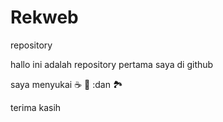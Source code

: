 # Rekweb
repository

hallo ini adalah repository pertama saya di github

saya menyukai ☕ 🍕 :dan 🏞️

terima kasih
